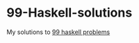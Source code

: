 # 99-Haskell-solutions
My solutions to [99 haskell problems](https://wiki.haskell.org/H-99:_Ninety-Nine_Haskell_Problems)
